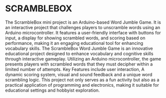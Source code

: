 # SCRAMBLEBOX
The ScrambleBox mini project is an Arduino-based Word Jumble Game. It is an interactive project that challenges players to unscramble words using an Arduino microcontroller.
It features a user-friendly interface with buttons for input, a display for showing scrambled words, and scoring based on performance, making it an engaging educational tool for enhancing vocabulary skills. The ScrambleBox Word Jumble Game is an innovative educational project designed to enhance vocabulary and cognitive skills through interactive gameplay. Utilizing an Arduino microcontroller, the game presents players with scrambled words that they must decipher within a limited number of attempts.
Key Features include user interaction, A dynamic scoring system, visual and sound feedback and a unique word scrambling logic. This project not only serves as a fun activity but also as a practical application of programming and electronics, making it suitable for educational settings and hobbyist exploration.
